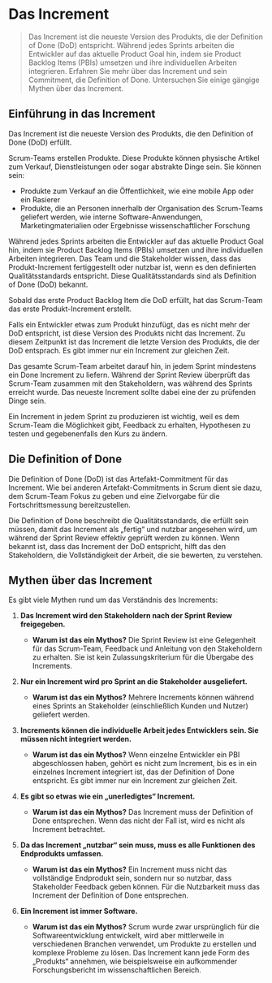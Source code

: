 # **Das Increment**

> Das Increment ist die neueste Version des Produkts, die der Definition of Done (DoD) entspricht. Während jedes Sprints arbeiten die Entwickler auf das aktuelle Product Goal hin, indem sie Product Backlog Items (PBIs) umsetzen und ihre individuellen Arbeiten integrieren. Erfahren Sie mehr über das Increment und sein Commitment, die Definition of Done. Untersuchen Sie einige gängige Mythen über das Increment.

## **Einführung in das Increment**

Das Increment ist die neueste Version des Produkts, die den Definition of Done (DoD) erfüllt.

Scrum-Teams erstellen Produkte. Diese Produkte können physische Artikel zum Verkauf, Dienstleistungen oder sogar abstrakte Dinge sein. Sie können sein:

- Produkte zum Verkauf an die Öffentlichkeit, wie eine mobile App oder ein Rasierer
- Produkte, die an Personen innerhalb der Organisation des Scrum-Teams geliefert werden, wie interne Software-Anwendungen, Marketingmaterialien oder Ergebnisse wissenschaftlicher Forschung

Während jedes Sprints arbeiten die Entwickler auf das aktuelle Product Goal hin, indem sie Product Backlog Items (PBIs) umsetzen und ihre individuellen Arbeiten integrieren. Das Team und die Stakeholder wissen, dass das Produkt-Increment fertiggestellt oder nutzbar ist, wenn es den definierten Qualitätsstandards entspricht. Diese Qualitätsstandards sind als Definition of Done (DoD) bekannt.

Sobald das erste Product Backlog Item die DoD erfüllt, hat das Scrum-Team das erste Produkt-Increment erstellt. 

Falls ein Entwickler etwas zum Produkt hinzufügt, das es nicht mehr der DoD entspricht, ist diese Version des Produkts nicht das Increment. Zu diesem Zeitpunkt ist das Increment die letzte Version des Produkts, die der DoD entsprach. Es gibt immer nur ein Increment zur gleichen Zeit.

Das gesamte Scrum-Team arbeitet darauf hin, in jedem Sprint mindestens ein Done Increment zu liefern. Während der Sprint Review überprüft das Scrum-Team zusammen mit den Stakeholdern, was während des Sprints erreicht wurde. Das neueste Increment sollte dabei eine der zu prüfenden Dinge sein.

Ein Increment in jedem Sprint zu produzieren ist wichtig, weil es dem Scrum-Team die Möglichkeit gibt, Feedback zu erhalten, Hypothesen zu testen und gegebenenfalls den Kurs zu ändern.

## **Die Definition of Done**

Die Definition of Done (DoD) ist das Artefakt-Commitment für das Increment. Wie bei anderen Artefakt-Commitments in Scrum dient sie dazu, dem Scrum-Team Fokus zu geben und eine Zielvorgabe für die Fortschrittsmessung bereitzustellen.

Die Definition of Done beschreibt die Qualitätsstandards, die erfüllt sein müssen, damit das Increment als „fertig“ und nutzbar angesehen wird, um während der Sprint Review effektiv geprüft werden zu können. Wenn bekannt ist, dass das Increment der DoD entspricht, hilft das den Stakeholdern, die Vollständigkeit der Arbeit, die sie bewerten, zu verstehen.

## **Mythen über das Increment**

Es gibt viele Mythen rund um das Verständnis des Increments:

1. **Das Increment wird den Stakeholdern nach der Sprint Review freigegeben.**
   - **Warum ist das ein Mythos?** Die Sprint Review ist eine Gelegenheit für das Scrum-Team, Feedback und Anleitung von den Stakeholdern zu erhalten. Sie ist kein Zulassungskriterium für die Übergabe des Increments.

2. **Nur ein Increment wird pro Sprint an die Stakeholder ausgeliefert.**
   - **Warum ist das ein Mythos?** Mehrere Increments können während eines Sprints an Stakeholder (einschließlich Kunden und Nutzer) geliefert werden.

3. **Increments können die individuelle Arbeit jedes Entwicklers sein. Sie müssen nicht integriert werden.**
   - **Warum ist das ein Mythos?** Wenn einzelne Entwickler ein PBI abgeschlossen haben, gehört es nicht zum Increment, bis es in ein einzelnes Increment integriert ist, das der Definition of Done entspricht. Es gibt immer nur ein Increment zur gleichen Zeit.

4. **Es gibt so etwas wie ein „unerledigtes“ Increment.**
   - **Warum ist das ein Mythos?** Das Increment muss der Definition of Done entsprechen. Wenn das nicht der Fall ist, wird es nicht als Increment betrachtet.

5. **Da das Increment „nutzbar“ sein muss, muss es alle Funktionen des Endprodukts umfassen.**
   - **Warum ist das ein Mythos?** Ein Increment muss nicht das vollständige Endprodukt sein, sondern nur so nutzbar, dass Stakeholder Feedback geben können. Für die Nutzbarkeit muss das Increment der Definition of Done entsprechen.

6. **Ein Increment ist immer Software.**
   - **Warum ist das ein Mythos?** Scrum wurde zwar ursprünglich für die Softwareentwicklung entwickelt, wird aber mittlerweile in verschiedenen Branchen verwendet, um Produkte zu erstellen und komplexe Probleme zu lösen. Das Increment kann jede Form des „Produkts“ annehmen, wie beispielsweise ein aufkommender Forschungsbericht im wissenschaftlichen Bereich.
